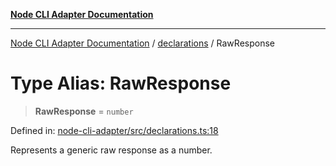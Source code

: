 [**Node CLI Adapter Documentation**](../../README.md)

***

[Node CLI Adapter Documentation](../../README.md) / [declarations](../README.md) / RawResponse

# Type Alias: RawResponse

> **RawResponse** = `number`

Defined in: [node-cli-adapter/src/declarations.ts:18](https://github.com/stonemjs/node-cli-adapter/blob/8ef828e16ecc094567e6273802f11f5e24d2745e/src/declarations.ts#L18)

Represents a generic raw response as a number.
